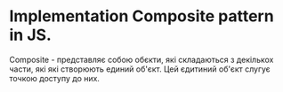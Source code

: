 # Implementation Composite pattern in JS.

Composite - представляє собою обєкти, які складаються з декількох части, які які створюють единий об'єкт.
Цей єдитиний об'єкт слугує точкою доступу до них.